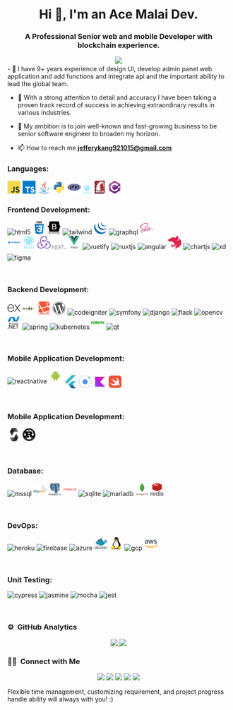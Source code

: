<h1 align="center">Hi 👋, I'm an Ace Malai Dev.</h1>
<h3 align="center">A Professional Senior web and mobile Developer with blockchain experience.</h3>
<div id="header" align="center">
  <img src="https://media.giphy.com/media/M9gbBd9nbDrOTu1Mqx/giphy.gif" width="100"/>
</div>
<div display-"inline"> 
 <div>
- 👯 I have 9+ years experience of design UI, develop admin panel web application and add functions and integrate api and the important ability to lead the global team.
 
- 🤝 With a strong attention to detail and accuracy I have been taking a proven track record of success in achieving extraordinary results in various industries.

- 💬 My ambition is to join well-known and fast-growing business to be senior software engineer to broaden my horizon.

- 📫 How to reach me **jefferykang921015@gmail.com**
</div>

<h3 align="left">Languages: </h3>
    <img src="https://raw.githubusercontent.com/devicons/devicon/master/icons/javascript/javascript-original.svg" alt="javascript" width="30" height="30"/>
  <img src="https://raw.githubusercontent.com/devicons/devicon/master/icons/typescript/typescript-original.svg" alt="typescript" width="30" height="30"/>
  <img src="https://raw.githubusercontent.com/devicons/devicon/master/icons/java/java-original.svg" alt="java" width="30" height="30"/>
  <img src="https://raw.githubusercontent.com/devicons/devicon/master/icons/python/python-original.svg" alt="python" width="30" height="30"/>
  <img src="https://raw.githubusercontent.com/devicons/devicon/master/icons/php/php-original.svg" alt="php" width="30" height="30"/>
  <img src="https://raw.githubusercontent.com/devicons/devicon/master/icons/react/react-original-wordmark.svg" alt="react" width="20" height="20"/>
  <img src="https://raw.githubusercontent.com/devicons/devicon/master/icons/rails/rails-original-wordmark.svg" alt="rails" width="30" height="30"/>
  <img src="https://raw.githubusercontent.com/devicons/devicon/master/icons/csharp/csharp-original.svg" alt="csharp" width="30" height="30"/>
  
  

<h3 align="left">Frontend Development: </h3>
  <p align="left"> 
      <img src="https://cdn.jsdelivr.net/gh/devicons/devicon/icons/html5/html5-original.svg" alt="html5" width="30" height="30"/>
      <img src="https://raw.githubusercontent.com/devicons/devicon/master/icons/css3/css3-original-wordmark.svg" alt="css3" width="30" height="30"/>
      <img src="https://raw.githubusercontent.com/devicons/devicon/master/icons/bootstrap/bootstrap-plain-wordmark.svg" alt="bootstrap" width="30" height="30"/>
      <img src="https://www.vectorlogo.zone/logos/tailwindcss/tailwindcss-icon.svg" alt="tailwind" width="30" height="30"/>
      <img src="https://raw.githubusercontent.com/devicons/devicon/master/icons/jquery/jquery-plain.svg" alt="jquery" width="30" height="30"/>
      <img src="https://www.vectorlogo.zone/logos/graphql/graphql-icon.svg" alt="graphql" width="30" height="30"/>
      <img src="https://raw.githubusercontent.com/devicons/devicon/master/icons/sass/sass-original.svg" alt="sass" width="30" height="30"/>
      <br/>
      <img src="https://raw.githubusercontent.com/devicons/devicon/d00d0969292a6569d45b06d3f350f463a0107b0d/icons/webpack/webpack-original-wordmark.svg" alt="webpack" width="30" height="30"/>
      <img src="https://raw.githubusercontent.com/devicons/devicon/master/icons/react/react-original-wordmark.svg" alt="react" width="30" height="30"/>
      <img src="https://raw.githubusercontent.com/devicons/devicon/master/icons/redux/redux-original.svg" alt="redux" width="30" height="30"/>
      <img align="center" alt="gh-nextjs" height="30" width="30" color="white" src="https://raw.githubusercontent.com/devicons/devicon/master/icons/nextjs/nextjs-original-wordmark.svg">
      <img src="https://raw.githubusercontent.com/devicons/devicon/master/icons/vuejs/vuejs-original-wordmark.svg" alt="vuejs" width="30" height="30"/>
      <img src="https://bestofjs.org/logos/vuetify.svg" alt="vuetify" width="30" height="30"/>
      <img src="https://www.vectorlogo.zone/logos/nuxtjs/nuxtjs-icon.svg" alt="nuxtjs" width="30" height="30"/>
      <img src="https://angular.io/assets/images/logos/angular/angular.svg" alt="angular" width="30" height="30"/>
      <img src="https://raw.githubusercontent.com/devicons/devicon/master/icons/nestjs/nestjs-plain.svg" alt="nestjs" width="30" height="30"/>
      <img src="https://www.chartjs.org/media/logo-title.svg" alt="chartjs" width="30" height="30"/>
      <img src="https://cdn.worldvectorlogo.com/logos/adobe-xd.svg" alt="xd" width="30" height="30"/>
      <img src="https://www.vectorlogo.zone/logos/figma/figma-icon.svg" alt="figma" width="30" height="30"/>
    </p> <br/>
  
   
  <h3 align="left">Backend Development: </h3>
    <p align="left"> 
      <img src=https://raw.githubusercontent.com/devicons/devicon/master/icons/express/express-original.svg alt=express width="30" height="30"/>
      <img src="https://raw.githubusercontent.com/devicons/devicon/master/icons/nodejs/nodejs-original-wordmark.svg" alt="nodejs" width="30" height="30"/>
      <img src="https://raw.githubusercontent.com/devicons/devicon/master/icons/laravel/laravel-plain-wordmark.svg" alt="laravel" width="30" height="30"/>
      <img src="https://raw.githubusercontent.com/devicons/devicon/master/icons/wordpress/wordpress-plain.svg" alt="wordpress" title="wordpress" width="30" height="30" />
      <img src="https://cdn.worldvectorlogo.com/logos/codeigniter.svg" alt="codeigniter" width="30" height="30"/>
      <img src="https://symfony.com/logos/symfony_black_03.svg" alt="symfony" width="30" height="30"/>
      <img src="https://cdn.worldvectorlogo.com/logos/django.svg" alt="django" width="30" height="30"/>
      <img src="https://www.vectorlogo.zone/logos/pocoo_flask/pocoo_flask-icon.svg" alt="flask" width="30" height="30"/>
      <img src="https://www.vectorlogo.zone/logos/opencv/opencv-icon.svg" alt="opencv" width="30" height="30"/>
      <img src="https://raw.githubusercontent.com/devicons/devicon/master/icons/dot-net/dot-net-original-wordmark.svg" alt="dotnet" width="30" height="30"/>
      <img src="https://www.vectorlogo.zone/logos/springio/springio-icon.svg" alt="spring" width="30" height="30"/>
      <img src="https://www.vectorlogo.zone/logos/kubernetes/kubernetes-icon.svg" alt="kubernetes" width="30" height="30"/>
      <img src="https://raw.githubusercontent.com/devicons/devicon/master/icons/nginx/nginx-original.svg" alt="nginx" width="30" height="30"/>
      <img src="https://upload.wikimedia.org/wikipedia/commons/0/0b/Qt_logo_2016.svg" alt="qt" width="30" height="30"/> 
    </p> <br/>
  
  
  
<h3 align="left">Mobile Application Development:</h3>
  <p align="left"> 
    <img src="https://reactnative.dev/img/header_logo.svg" alt="reactnative" width="30" height="30"/>
    <img src="https://raw.githubusercontent.com/devicons/devicon/master/icons/android/android-original-wordmark.svg" alt="android" width="30" height="30"/>
    <img align="center" alt="Flutter" height="30" width="30" src="https://raw.githubusercontent.com/devicons/devicon/master/icons/flutter/flutter-original.svg"/>
    <img align="center" alt="Ionic" height="30" width="30" src="https://raw.githubusercontent.com/devicons/devicon/master/icons/ionic/ionic-original.svg"/>
    <img align="center" alt="Kotlin" height="30" width="30" src="https://raw.githubusercontent.com/devicons/devicon/master/icons/kotlin/kotlin-original.svg">
    <img align="center" alt="Swift" height="30" width="30" src="https://raw.githubusercontent.com/devicons/devicon/master/icons/swift/swift-original.svg">
  </p> <br/>
  
  
  <h3 align="left">Mobile Application Development:</h3>
  <p align="left"> 
    <img src="https://raw.githubusercontent.com/devicons/devicon/master/icons/solidity/solidity-original.svg" width="30" height="30"/>
    <img src="https://raw.githubusercontent.com/devicons/devicon/master/icons/rust/rust-plain.svg" alt="rust" width="30" height="30"/>
  </p> <br/>
  
  
  <h3 align="left">Database: </h3>
    <p align="left">
      <img src="https://www.svgrepo.com/show/303229/microsoft-sql-server-logo.svg" alt="mssql" width="30" height="30"/>  
      <img src="https://raw.githubusercontent.com/devicons/devicon/master/icons/mysql/mysql-original-wordmark.svg" alt="mysql" width="30" height="30"/>
      <img src="https://raw.githubusercontent.com/devicons/devicon/master/icons/postgresql/postgresql-original-wordmark.svg" alt="postgresql" width="30" height="30"/>
      <img src="https://raw.githubusercontent.com/devicons/devicon/master/icons/oracle/oracle-original.svg" alt="oracle" width="30" height="30"/>
      <img src="https://www.vectorlogo.zone/logos/sqlite/sqlite-icon.svg" alt="sqlite" width="30" height="30"/>
      <img src="https://www.vectorlogo.zone/logos/mariadb/mariadb-icon.svg" alt="mariadb" width="30" height="30"/>
      <img src="https://raw.githubusercontent.com/devicons/devicon/master/icons/mongodb/mongodb-original-wordmark.svg" alt="mongodb" width="30" height="30"/>
       <img src="https://raw.githubusercontent.com/devicons/devicon/master/icons/redis/redis-original-wordmark.svg" alt="redis" width="30" height="30"/>
    </p><br/>
  
  
  <h3 align="left">DevOps: </h3>
    <p align="left">
      <img src="https://www.vectorlogo.zone/logos/heroku/heroku-icon.svg" alt="heroku" width="30" height="30"/>
      <img src="https://www.vectorlogo.zone/logos/firebase/firebase-icon.svg" alt="firebase" width="30" height="30"/>
      <img src="https://www.vectorlogo.zone/logos/microsoft_azure/microsoft_azure-icon.svg" alt="azure" width="30" height="30"/>
      <img src="https://raw.githubusercontent.com/devicons/devicon/master/icons/docker/docker-original-wordmark.svg" alt="docker" width="30" height="30"/>
      <img src="https://raw.githubusercontent.com/devicons/devicon/master/icons/linux/linux-original.svg" alt="linux" width="30" height="30"/>
      <img src="https://www.vectorlogo.zone/logos/google_cloud/google_cloud-icon.svg" alt="gcp" width="30" height="30"/>
      <img src="https://raw.githubusercontent.com/devicons/devicon/master/icons/amazonwebservices/amazonwebservices-original-wordmark.svg" alt="aws" width="30" height="30"/>
    </p><br/>
  

  <h3 align="left">Unit Testing: </h3>
    <p align="left">
      <img src="https://raw.githubusercontent.com/simple-icons/simple-icons/6e46ec1fc23b60c8fd0d2f2ff46db82e16dbd75f/icons/cypress.svg" alt="cypress" width="30" height="30"/>
      <img src="https://www.vectorlogo.zone/logos/jasmine/jasmine-icon.svg" alt="jasmine" width="30" height="30"/>
      <img src="https://www.vectorlogo.zone/logos/mochajs/mochajs-icon.svg" alt="mocha" width="30" height="30"/>
      <img src="https://www.vectorlogo.zone/logos/jestjsio/jestjsio-icon.svg" alt="jest" width="30" height="30"/>
    </p> <br/>
    
    

### ⚙️ &nbsp;GitHub Analytics

<p align="center">
  <a href="https://github.com/malidev">
    <img height="180em" src="https://github-readme-stats-eight-theta.vercel.app/api?username=AVS1508&show_icons=true&theme=algolia&include_all_commits=true&count_private=true"/>
    <img height="180em" src="https://github-readme-stats-eight-theta.vercel.app/api/top-langs/?username=AVS1508&layout=compact&langs_count=8&theme=algolia"/>
  </a>
</p>

### 🤝🏻 &nbsp;Connect with Me

<p align="center">
  <a href="https://"><img src="https://img.shields.io/badge/-Jeffery%20Kang-0077B5?style=flat&logo=Linkedin&logoColor=white"/></a>
  <a href="mailto:jefferykang921015@gmail.com"><img src="https://img.shields.io/badge/-jefferykang921015@gmail.com-D14836?style=flat&logo=Gmail&logoColor=white"/></a>
  <a href="https://t.me/WillKeenlyFixBug"><img src="https://img.shields.io/badge/-@WillKeenlyFixBug-E4405F?style=flat&logo=Telegram&logoColor=white"/></a>
  <a href="https://skype.com/Block Chainer"><img src="https://img.shields.io/badge/-@Block Chainer-1877F2?style=flat&logo=Skype&logoColor=white"/></a>
  <a href="https://discord.com/"><img src="https://img.shields.io/badge/-@Malaidev6975-BD081C?style=flat&logo=Discord&logoColor=white"/></a>
</p>


Flexible time management, customizing requirement, and project progress handle ability will always with you! :)
